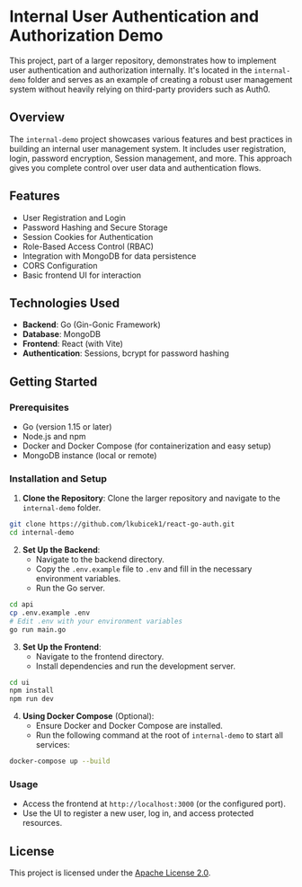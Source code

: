 # Internal User Authentication and Authorization Demo

This project, part of a larger repository, demonstrates how to implement user authentication and authorization internally. It's located in the `internal-demo` folder and serves as an example of creating a robust user management system without heavily relying on third-party providers such as Auth0.

## Overview

The `internal-demo` project showcases various features and best practices in building an internal user management system. It includes user registration, login, password encryption, Session management, and more. This approach gives you complete control over user data and authentication flows.

## Features

- User Registration and Login
- Password Hashing and Secure Storage
- Session Cookies for Authentication
- Role-Based Access Control (RBAC)
- Integration with MongoDB for data persistence
- CORS Configuration
- Basic frontend UI for interaction

## Technologies Used

- **Backend**: Go (Gin-Gonic Framework)
- **Database**: MongoDB
- **Frontend**: React (with Vite)
- **Authentication**: Sessions, bcrypt for password hashing

## Getting Started

### Prerequisites

- Go (version 1.15 or later)
- Node.js and npm
- Docker and Docker Compose (for containerization and easy setup)
- MongoDB instance (local or remote)

### Installation and Setup

1. **Clone the Repository**: Clone the larger repository and navigate to the `internal-demo` folder.
``` bash
git clone https://github.com/lkubicek1/react-go-auth.git
cd internal-demo
```

2. **Set Up the Backend**:
   - Navigate to the backend directory.
   - Copy the `.env.example` file to `.env` and fill in the necessary environment variables.
   - Run the Go server.

``` bash
cd api
cp .env.example .env
# Edit .env with your environment variables
go run main.go
```

3. **Set Up the Frontend**:
   - Navigate to the frontend directory.
   - Install dependencies and run the development server.

``` bash
cd ui
npm install
npm run dev
```

4. **Using Docker Compose** (Optional):
   - Ensure Docker and Docker Compose are installed.
   - Run the following command at the root of `internal-demo` to start all services:

``` bash
docker-compose up --build
```

### Usage

- Access the frontend at `http://localhost:3000` (or the configured port).
- Use the UI to register a new user, log in, and access protected resources.

## License

This project is licensed under the [Apache License 2.0](../LICENSE).
